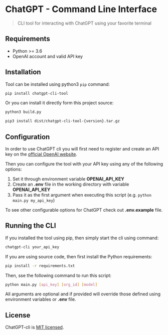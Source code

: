 # ChatGPT - Command Line Interface

> CLI tool for interacting with ChatGPT using your favorite terminal

## Requirements

* Python >= 3.6
* OpenAI account and valid API key

## Installation

Tool can be installed using python3 `pip` command:

```sh
pip install chatgpt-cli-tool
```

Or you can install it directly form this project source:

```sh
python3 build.py

pip3 install dist/chatgpt-cli-tool-{version}.tar.gz
```

## Configuration

In order to use ChatGPT cli you will first need to register and create an API key on
the [official OpenAI website](https://platform.openai.com/account/api-keys).

Then you can configure the tool with your API key using any of the following options:

1. Set it through environment variable **OPENAI_API_KEY**
2. Create an **.env** file in the working directory with variable **OPENAI_API_KEY**
3. Pass it as the first argument when executing this script (e.g. `python main.py my_api_key`)

To see other configurable options for ChatGPT check out **.env.example** file.

## Running the CLI

If you installed the tool using pip, then simply start the cli using command:

```sh
chatgpt-cli your_api_key
```

If you are using source code, then first install the Python requirements:

```sh
pip install -r requirements.txt
```

Then, sse the following command to run this script:

```sh
python main.py [api_key] [org_id] [model]
```

All arguments are optional and if provided will override those defined using environment variables or **.env** file.

## License

ChatGPT-cli is [MIT licensed](LICENSE).